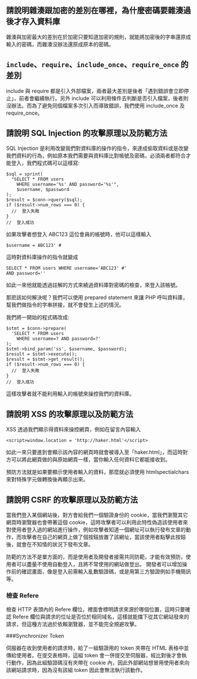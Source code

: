 ## 請說明雜湊跟加密的差別在哪裡，為什麼密碼要雜湊過後才存入資料庫

雜湊與加密最大的差別在於加密只要知道加密的規則，就能將加密後的字串還原成輸入的密碼，而雜湊沒辦法還原成原本的密碼。

## `include`、`require`、`include_once`、`require_once` 的差別

include 與 require 都是引入外部檔案，兩者最大差別是後者「遇到錯誤會立即停止」，前者會繼續執行。另外 include 可以利用條件去判斷是否引入檔案，後者則沒辦法。而為了避免同個檔案多次引入而導致錯誤，我們使用 include_once 及 require_once。


## 請說明 SQL Injection 的攻擊原理以及防範方法

SQL Injection 是利用改變我們對資料庫的操作的指令，來達成偷取資料或是改變我們資料的行為，例如原本我們需要與資料庫比對帳號及密碼，必須兩者都符合才能登入，我們程式碼可以這樣寫: 

```
$sql = sprint(
  "SELECT * FROM users
    WHERE username='%s' AND password='%s'",
    $username, $password
);
$result = $conn->query($sql);
if ($result->num_rows === 0) {
  //  登入失敗
}
//  登入成功
```
如果攻擊者想登入 ABC123 這位會員的帳號時，他可以這樣輸入

```
$username = ABC123' #
```

這時對資料庫操作的指令就變成

```
SELECT * FROM users WHERE username='ABC123' #' 
AND password=''
```
如此一來他就能透過註解的方式來繞過資料庫對密碼的檢查，來登入該帳號。

那麽該如何解決呢？我們可以使用 prepared statement 來讓 PHP 呼叫資料庫，幫我們做指令的字串拼接，就不會發生上述的情況。

我們將一開始的程式碼改成: 

```
$stmt = $conn->prepare(
  'SELECT * FROM users
    WHERE username=? AND password=?'
);
$stmt->bind_param('ss', $username, $password);
$result = $stmt->execute();
$result = $stmt->get_result();
if ($result->num_rows === 0) {
  //  登入失敗
}
//  登入成功
```
這樣攻擊者就不能利用輸入的帳號來操控我們的資料庫。

##  請說明 XSS 的攻擊原理以及防範方法

XSS 透過我們顯示得資料來操控網頁，例如在留言內容輸入

```
<script>window.location = 'http://haker.html'</script>
```
如此一來只要進到會顯示該內容的網頁時就會被導入至「haker.html」，而這時對方可以將此網頁做的與原始網頁一樣，當你輸入任何資料它都能接收到。

預防方法就是如果要顯示使用者輸入的資料，那麼就必須使用 htmlspectialchars 來對特殊字元做轉換後再顯示出來。

## 請說明 CSRF 的攻擊原理以及防範方法

當我們登入某個網站後，對方會給我們一個驗證身份的 cookie，當我們瀏覽其它網頁時瀏覽器也會帶著這個 cookie，這時攻擊者可以利用此特性偽造該使用者來對使用者登入過的網站進行操作，例如攻擊者知道一個網址可以執行發布文章的動作，而攻擊者在自己的網頁上做了個按鈕放置了該網址，當該使用者點擊此按鈕後，就會在不知情的狀況下發布文章。

防範的方法不是單方面的，而是使用者及開發者接需共同防範，才能有效預防，使用者可以盡量不使用自動登入，且將不常使用的網站做登出。
開發者可以增加操作前的確認畫面，像是登入前需輸入亂數驗證碼，或是用第三方驗證例如手機簡訊等。

### 檢查 Refere

檢查 HTTP 表頭內的 Refere 欄位，裡面會標明請求來源於哪個位置，這時只要確認 Refere 欄位與請求的位址是否位於相同域名，這樣就能擋下從其它網站發來的請求，但這種方法過於依賴瀏覽器，並不能完全規避攻擊。

###Synchronizer Token

伺服器在收到使用者的請求時，給了一組驗證用的 token 夾帶在 HTML 表格中並傳給使用者。在提交表格時，這組 token 會一併提交至伺服器，經比對後才會執行動作，因為此組驗證碼沒有夾帶在 cookie 內，因此外部網站想冒用使用者來向該網站請求時，因為沒有該組 token 因此會無法執行該動作。